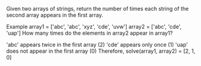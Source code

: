 Given two arrays of strings, return the number of times each string of the second array appears in the first array.

Example
array1 = ['abc', 'abc', 'xyz', 'cde', 'uvw']
array2 = ['abc', 'cde', 'uap']
How many times do the elements in array2 appear in array1?

'abc' appears twice in the first array (2)
'cde' appears only once (1)
'uap' does not appear in the first array (0)
Therefore, solve(array1, array2) = [2, 1, 0]